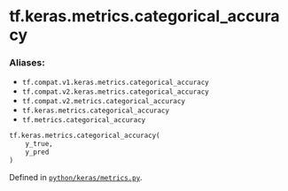 <div itemscope itemtype="http://developers.google.com/ReferenceObject">
<meta itemprop="name" content="tf.keras.metrics.categorical_accuracy" />
<meta itemprop="path" content="Stable" />
</div>

# tf.keras.metrics.categorical_accuracy



### Aliases:

* `tf.compat.v1.keras.metrics.categorical_accuracy`
* `tf.compat.v2.keras.metrics.categorical_accuracy`
* `tf.compat.v2.metrics.categorical_accuracy`
* `tf.keras.metrics.categorical_accuracy`
* `tf.metrics.categorical_accuracy`

``` python
tf.keras.metrics.categorical_accuracy(
    y_true,
    y_pred
)
```



Defined in [`python/keras/metrics.py`](/code/stable/tensorflow/python/keras/metrics.py).

<!-- Placeholder for "Used in" -->
